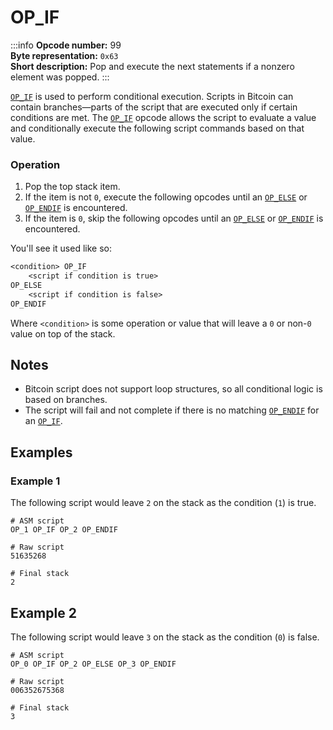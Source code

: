 # OP_IF
:::info
**Opcode number:** 99  
**Byte representation:** `0x63`  
**Short description:** Pop and execute the next statements if a nonzero element was popped.
:::

[`OP_IF`](./OP_IF.md) is used to perform conditional execution. Scripts in Bitcoin can contain branches—parts of the script that are executed only if certain conditions are met. The [`OP_IF`](./OP_IF.md) opcode allows the script to evaluate a value and conditionally execute the following script commands based on that value.

### Operation
1. Pop the top stack item.
2. If the item is not `0`, execute the following opcodes until an [`OP_ELSE`](./OP_ELSE.md) or [`OP_ENDIF`](./OP_ENDIF.md) is encountered.
3. If the item is `0`, skip the following opcodes until an [`OP_ELSE`](./OP_ELSE.md) or [`OP_ENDIF`](./OP_ENDIF.md) is encountered.

You'll see it used like so:
```txt
<condition> OP_IF
    <script if condition is true>
OP_ELSE
    <script if condition is false>
OP_ENDIF
```

Where `<condition>` is some operation or value that will leave a `0` or non-`0` value on top of the stack.

## Notes
- Bitcoin script does not support loop structures, so all conditional logic is based on branches.
- The script will fail and not complete if there is no matching [`OP_ENDIF`](./OP_ENDIF.md) for an [`OP_IF`](./OP_IF.md).

## Examples
### Example 1
The following script would leave `2` on the stack as the condition (`1`) is true.
```shell
# ASM script
OP_1 OP_IF OP_2 OP_ENDIF

# Raw script
51635268

# Final stack
2
```

## Example 2
The following script would leave `3` on the stack as the condition (`0`) is false.
```shell
# ASM script
OP_0 OP_IF OP_2 OP_ELSE OP_3 OP_ENDIF

# Raw script
006352675368

# Final stack
3
```
